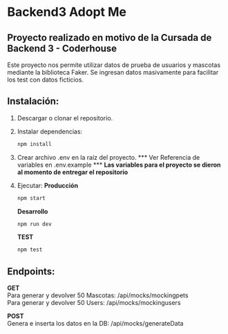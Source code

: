 # Backend3 Adopt Me 

## Proyecto realizado en motivo de la Cursada de Backend 3 - Coderhouse

Este proyecto nos permite utilizar datos de prueba de usuarios y mascotas mediante la biblioteca Faker. 
Se ingresan datos masivamente para facilitar los test con datos ficticios.


## Instalación:
1.  Descargar o clonar el repositorio. 
2.  Instalar dependencias:
    ```bash
    npm install
    ```
3.  Crear archivo .env en la raíz del proyecto. *** Ver Referencia de variables en .env.example *** **Las variables para el proyecto se dieron al momento de entregar el repositorio**
4.  Ejecutar:
    **Producción**
    ```bash
    npm start
    ```
 
    **Desarrollo**
    ```bash
    npm run dev 
    ```

    **TEST**
    ```bash
    npm test 
    ```

## Endpoints:

**GET**
<br>
Para generar y devolver 50 Mascotas:
/api/mocks/mockingpets 
<br>
Para generar y devolver 50  Users:
/api/mocks/mockingusers

**POST**
<br>
Genera e inserta los datos en la DB:
/api/mocks/generateData 





